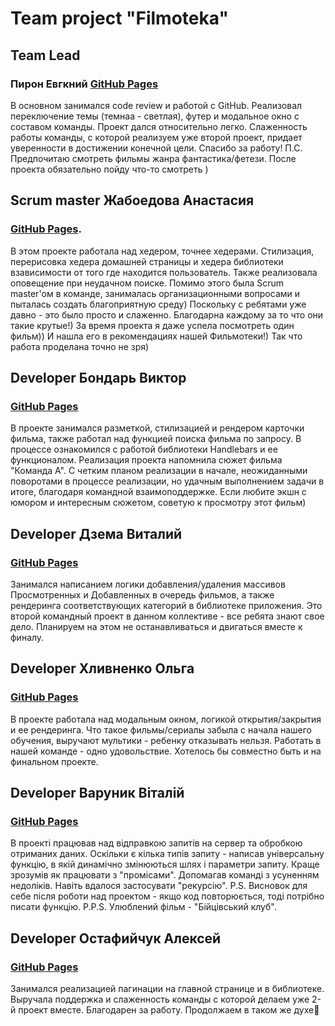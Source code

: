 # Team project "Filmoteka"

## Team Lead 
### Пирон Евгкний [GitHub Pages](https://github.com/piron-johny)
В основном занимался code review и работой с GitHub. Реализовал переключение темы (темнаа - светлая), футер и модальное окно с составом команды. Проект дался относительно легко. Слаженность работы команды, с которой реализуем уже второй проект, придает уверенности в достижении конечной цели. Спасибо за работу! П.С. Предпочитаю смотреть фильмы жанра фантастика/фетези. После проекта обязательно пойду что-то смотреть )

## Scrum master Жабоедова Анастасия 
### [GitHub Pages](https://github.com/AnastasiaZhab).
В этом проекте работала над хедером, точнее хедерами. Стилизация, перерисовка хедера домашней страницы и хедера библиотеки взависимости от того где находится пользователь. Также реализовала оповещение при неудачном поиске. Помимо этого была Scrum master'ом в команде, занималась организационными вопросами и пыталась создать благоприятную среду) Поскольку с ребятами уже давно - это было просто и слаженно. Благодарна каждому за то что они такие крутые!) За время проекта я даже успела посмотреть один фильм)) И нашла его в рекомендациях нашей Фильмотеки!) Так что работа проделана точно не зря)

## Developer Бондарь Виктор
### [GitHub Pages](https://github.com/VVViktorVVV)
В проекте занимался разметкой, стилизацией и рендером карточки фильма, также работал над функцией поиска фильма по запросу. В процессе ознакомился с работой библиотеки Handlebars и ее функционалом. Реализация проекта напомнила сюжет фильма "Команда А". С четким планом реализации в начале, неожиданными поворотами в процессе реализации, но удачным выполнением задачи в итоге, благодаря командной взаимоподдержке. Если любите экшн с юмором и интересным сюжетом, советую к просмотру этот фильм)

## Developer Дзема Виталий 
### [GitHub Pages](https://github.com/Vitalii-Dzoma)
Занимался написанием логики добавления/удаления массивов Просмотренных и Добавленных в очередь фильмов, а также рендеринга соответствующих категорий в библиотеке приложения. Это второй командный проект в данном коллективе - все ребята знают свое дело. Планируем на этом не останавливаться и двигаться вместе к финалу.

## Developer Хливненко Ольга 
### [GitHub Pages](https://github.com/OlgaKhlivnenko)
В проекте работала над модальным окном, логикой открытия/закрытия и ее рендеринга. Что такое фильмы/сериалы забыла с начала нашего обучения, выручают мультики - ребенку отказывать нельзя. Работать в нашей команде - одно удовольствие. Хотелось бы совместно быть и на финальном проекте.

## Developer Варуник Віталій
### [GitHub Pages](https://github.com/varunyk1805)
В проекті працював над відправкою запитів на сервер та обробкою отриманих даних. Оскільки є кілька типів запиту - написав універсальну функцію, в якій динамічно змінюються шлях і параметри запиту. Краще зрозумів як працювати з "промісами". Допомагав команді з усуненням недоліків. Навіть вдалося застосувати "рекурсію". P.S. Висновок для себе після роботи над проектом - якщо код повторюється, тоді потрібно писати функцію. P.P.S. Улюблений фільм - "Бійцівський клуб".

## Developer Остафийчук Алексей 
### [GitHub Pages](https://github.com/OstafiichukO)
Занимался реализацией пагинации на главной странице и в библиотеке. Выручала поддержка и слаженность команды с которой делаем уже 2-й проект вместе. Благодарен за работу. Продолжаем в таком же духе💪

